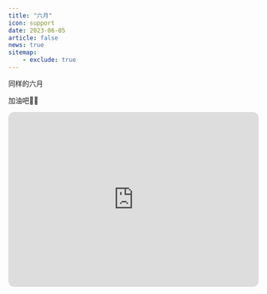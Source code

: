 ```yaml
---
title: "六月"
icon: support
date: 2023-06-05
article: false
news: true
sitemap:
    - exclude: true
---
```

同样的六月

加油吧💪🏻
<iframe style="border-radius:12px" src="https://open.spotify.com/embed/track/4UPjlT2qK6fODCuLdAv48T?utm_source=generator" width="100%" height="352" frameBorder="0" allowfullscreen="" allow="autoplay; clipboard-write; encrypted-media; fullscreen; picture-in-picture" loading="lazy"></iframe>
<!-- more --> 